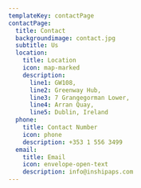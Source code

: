 ```yaml
---
templateKey: contactPage
contactPage:
  title: Contact
  backgroundimage: contact.jpg
  subtitle: Us
  location:
    title: Location
    icon: map-marked
    description:
      line1: GW108,
      line2: Greenway Hub,
      line3: 7 Grangegorman Lower,
      line4: Arran Quay,
      line5: Dublin, Ireland
  phone:
    title: Contact Number
    icon: phone
    description: +353 1 556 3499
  email:
    title: Email
    icon: envelope-open-text
    description: info@inshipaps.com
---
```

